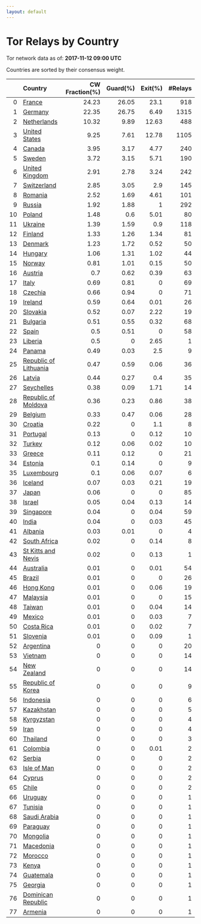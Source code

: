 ```yaml
---
layout: default
---
```



# Tor Relays by Country

Tor network data as of: **2017-11-12 09:00 UTC**

Countries are sorted by their consensus weight.

|    | Country                                                                  |   CW Fraction(%) |   Guard(%) |   Exit(%) |   #Relays |
|---:|:-------------------------------------------------------------------------|-----------------:|-----------:|----------:|----------:|
|  0 | [France](https://atlas.torproject.org/#search/country:fr)                |            24.23 |      26.05 |     23.1  |       918 |
|  1 | [Germany](https://atlas.torproject.org/#search/country:de)               |            22.35 |      26.75 |      6.49 |      1315 |
|  2 | [Netherlands](https://atlas.torproject.org/#search/country:nl)           |            10.32 |       9.89 |     12.63 |       488 |
|  3 | [United States](https://atlas.torproject.org/#search/country:us)         |             9.25 |       7.61 |     12.78 |      1105 |
|  4 | [Canada](https://atlas.torproject.org/#search/country:ca)                |             3.95 |       3.17 |      4.77 |       240 |
|  5 | [Sweden](https://atlas.torproject.org/#search/country:se)                |             3.72 |       3.15 |      5.71 |       190 |
|  6 | [United Kingdom](https://atlas.torproject.org/#search/country:gb)        |             2.91 |       2.78 |      3.24 |       242 |
|  7 | [Switzerland](https://atlas.torproject.org/#search/country:ch)           |             2.85 |       3.05 |      2.9  |       145 |
|  8 | [Romania](https://atlas.torproject.org/#search/country:ro)               |             2.52 |       1.69 |      4.61 |       101 |
|  9 | [Russia](https://atlas.torproject.org/#search/country:ru)                |             1.92 |       1.88 |      1    |       292 |
| 10 | [Poland](https://atlas.torproject.org/#search/country:pl)                |             1.48 |       0.6  |      5.01 |        80 |
| 11 | [Ukraine](https://atlas.torproject.org/#search/country:ua)               |             1.39 |       1.59 |      0.9  |       118 |
| 12 | [Finland](https://atlas.torproject.org/#search/country:fi)               |             1.33 |       1.26 |      1.34 |        81 |
| 13 | [Denmark](https://atlas.torproject.org/#search/country:dk)               |             1.23 |       1.72 |      0.52 |        50 |
| 14 | [Hungary](https://atlas.torproject.org/#search/country:hu)               |             1.06 |       1.31 |      1.02 |        44 |
| 15 | [Norway](https://atlas.torproject.org/#search/country:no)                |             0.81 |       1.01 |      0.15 |        50 |
| 16 | [Austria](https://atlas.torproject.org/#search/country:at)               |             0.7  |       0.62 |      0.39 |        63 |
| 17 | [Italy](https://atlas.torproject.org/#search/country:it)                 |             0.69 |       0.81 |      0    |        69 |
| 18 | [Czechia](https://atlas.torproject.org/#search/country:cz)               |             0.66 |       0.94 |      0    |        71 |
| 19 | [Ireland](https://atlas.torproject.org/#search/country:ie)               |             0.59 |       0.64 |      0.01 |        26 |
| 20 | [Slovakia](https://atlas.torproject.org/#search/country:sk)              |             0.52 |       0.07 |      2.22 |        19 |
| 21 | [Bulgaria](https://atlas.torproject.org/#search/country:bg)              |             0.51 |       0.55 |      0.32 |        68 |
| 22 | [Spain](https://atlas.torproject.org/#search/country:es)                 |             0.5  |       0.51 |      0    |        58 |
| 23 | [Liberia](https://atlas.torproject.org/#search/country:lr)               |             0.5  |       0    |      2.65 |         1 |
| 24 | [Panama](https://atlas.torproject.org/#search/country:pa)                |             0.49 |       0.03 |      2.5  |         9 |
| 25 | [Republic of Lithuania](https://atlas.torproject.org/#search/country:lt) |             0.47 |       0.59 |      0.06 |        36 |
| 26 | [Latvia](https://atlas.torproject.org/#search/country:lv)                |             0.44 |       0.27 |      0.4  |        35 |
| 27 | [Seychelles](https://atlas.torproject.org/#search/country:sc)            |             0.38 |       0.09 |      1.71 |        14 |
| 28 | [Republic of Moldova](https://atlas.torproject.org/#search/country:md)   |             0.36 |       0.23 |      0.86 |        38 |
| 29 | [Belgium](https://atlas.torproject.org/#search/country:be)               |             0.33 |       0.47 |      0.06 |        28 |
| 30 | [Croatia](https://atlas.torproject.org/#search/country:hr)               |             0.22 |       0    |      1.1  |         8 |
| 31 | [Portugal](https://atlas.torproject.org/#search/country:pt)              |             0.13 |       0    |      0.12 |        10 |
| 32 | [Turkey](https://atlas.torproject.org/#search/country:tr)                |             0.12 |       0.06 |      0.02 |        10 |
| 33 | [Greece](https://atlas.torproject.org/#search/country:gr)                |             0.11 |       0.12 |      0    |        21 |
| 34 | [Estonia](https://atlas.torproject.org/#search/country:ee)               |             0.1  |       0.14 |      0    |         9 |
| 35 | [Luxembourg](https://atlas.torproject.org/#search/country:lu)            |             0.1  |       0.06 |      0.07 |         6 |
| 36 | [Iceland](https://atlas.torproject.org/#search/country:is)               |             0.07 |       0.03 |      0.21 |        19 |
| 37 | [Japan](https://atlas.torproject.org/#search/country:jp)                 |             0.06 |       0    |      0    |        85 |
| 38 | [Israel](https://atlas.torproject.org/#search/country:il)                |             0.05 |       0.04 |      0.13 |        14 |
| 39 | [Singapore](https://atlas.torproject.org/#search/country:sg)             |             0.04 |       0    |      0.04 |        59 |
| 40 | [India](https://atlas.torproject.org/#search/country:in)                 |             0.04 |       0    |      0.03 |        45 |
| 41 | [Albania](https://atlas.torproject.org/#search/country:al)               |             0.03 |       0.01 |      0    |         4 |
| 42 | [South Africa](https://atlas.torproject.org/#search/country:za)          |             0.02 |       0    |      0.14 |         8 |
| 43 | [St Kitts and Nevis](https://atlas.torproject.org/#search/country:kn)    |             0.02 |       0    |      0.13 |         1 |
| 44 | [Australia](https://atlas.torproject.org/#search/country:au)             |             0.01 |       0    |      0.01 |        54 |
| 45 | [Brazil](https://atlas.torproject.org/#search/country:br)                |             0.01 |       0    |      0    |        26 |
| 46 | [Hong Kong](https://atlas.torproject.org/#search/country:hk)             |             0.01 |       0    |      0.06 |        19 |
| 47 | [Malaysia](https://atlas.torproject.org/#search/country:my)              |             0.01 |       0    |      0    |        15 |
| 48 | [Taiwan](https://atlas.torproject.org/#search/country:tw)                |             0.01 |       0    |      0.04 |        14 |
| 49 | [Mexico](https://atlas.torproject.org/#search/country:mx)                |             0.01 |       0    |      0.03 |         7 |
| 50 | [Costa Rica](https://atlas.torproject.org/#search/country:cr)            |             0.01 |       0    |      0.02 |         7 |
| 51 | [Slovenia](https://atlas.torproject.org/#search/country:si)              |             0.01 |       0    |      0.09 |         1 |
| 52 | [Argentina](https://atlas.torproject.org/#search/country:ar)             |             0    |       0    |      0    |        20 |
| 53 | [Vietnam](https://atlas.torproject.org/#search/country:vn)               |             0    |       0    |      0    |        14 |
| 54 | [New Zealand](https://atlas.torproject.org/#search/country:nz)           |             0    |       0    |      0    |        14 |
| 55 | [Republic of Korea](https://atlas.torproject.org/#search/country:kr)     |             0    |       0    |      0    |         9 |
| 56 | [Indonesia](https://atlas.torproject.org/#search/country:id)             |             0    |       0    |      0    |         6 |
| 57 | [Kazakhstan](https://atlas.torproject.org/#search/country:kz)            |             0    |       0    |      0    |         5 |
| 58 | [Kyrgyzstan](https://atlas.torproject.org/#search/country:kg)            |             0    |       0    |      0    |         4 |
| 59 | [Iran](https://atlas.torproject.org/#search/country:ir)                  |             0    |       0    |      0    |         4 |
| 60 | [Thailand](https://atlas.torproject.org/#search/country:th)              |             0    |       0    |      0    |         3 |
| 61 | [Colombia](https://atlas.torproject.org/#search/country:co)              |             0    |       0    |      0.01 |         2 |
| 62 | [Serbia](https://atlas.torproject.org/#search/country:rs)                |             0    |       0    |      0    |         2 |
| 63 | [Isle of Man](https://atlas.torproject.org/#search/country:im)           |             0    |       0    |      0    |         2 |
| 64 | [Cyprus](https://atlas.torproject.org/#search/country:cy)                |             0    |       0    |      0    |         2 |
| 65 | [Chile](https://atlas.torproject.org/#search/country:cl)                 |             0    |       0    |      0    |         2 |
| 66 | [Uruguay](https://atlas.torproject.org/#search/country:uy)               |             0    |       0    |      0    |         1 |
| 67 | [Tunisia](https://atlas.torproject.org/#search/country:tn)               |             0    |       0    |      0    |         1 |
| 68 | [Saudi Arabia](https://atlas.torproject.org/#search/country:sa)          |             0    |       0    |      0    |         1 |
| 69 | [Paraguay](https://atlas.torproject.org/#search/country:py)              |             0    |       0    |      0    |         1 |
| 70 | [Mongolia](https://atlas.torproject.org/#search/country:mn)              |             0    |       0    |      0    |         1 |
| 71 | [Macedonia](https://atlas.torproject.org/#search/country:mk)             |             0    |       0    |      0    |         1 |
| 72 | [Morocco](https://atlas.torproject.org/#search/country:ma)               |             0    |       0    |      0    |         1 |
| 73 | [Kenya](https://atlas.torproject.org/#search/country:ke)                 |             0    |       0    |      0    |         1 |
| 74 | [Guatemala](https://atlas.torproject.org/#search/country:gt)             |             0    |       0    |      0    |         1 |
| 75 | [Georgia](https://atlas.torproject.org/#search/country:ge)               |             0    |       0    |      0    |         1 |
| 76 | [Dominican Republic](https://atlas.torproject.org/#search/country:do)    |             0    |       0    |      0    |         1 |
| 77 | [Armenia](https://atlas.torproject.org/#search/country:am)               |             0    |       0    |      0    |         1 |
